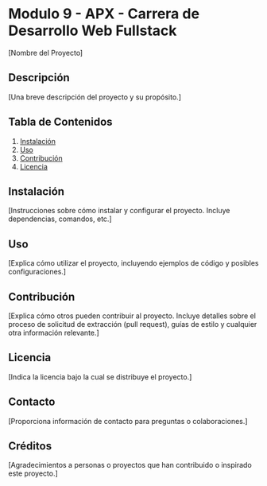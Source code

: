 # Modulo 9 - APX - Carrera de Desarrollo Web Fullstack

[Nombre del Proyecto]

## Descripción

[Una breve descripción del proyecto y su propósito.]

## Tabla de Contenidos

1. [Instalación](#instalación)
2. [Uso](#uso)
3. [Contribución](#contribución)
4. [Licencia](#licencia)

## Instalación

[Instrucciones sobre cómo instalar y configurar el proyecto. Incluye dependencias, comandos, etc.]

## Uso

[Explica cómo utilizar el proyecto, incluyendo ejemplos de código y posibles configuraciones.]

## Contribución

[Explica cómo otros pueden contribuir al proyecto. Incluye detalles sobre el proceso de solicitud de extracción (pull request), guías de estilo y cualquier otra información relevante.]

## Licencia

[Indica la licencia bajo la cual se distribuye el proyecto.]

## Contacto

[Proporciona información de contacto para preguntas o colaboraciones.]

## Créditos

[Agradecimientos a personas o proyectos que han contribuido o inspirado este proyecto.]
